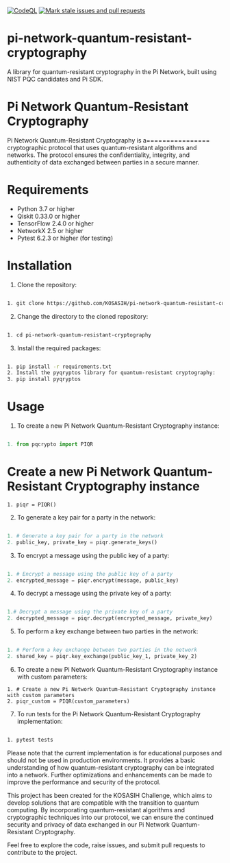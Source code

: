 [![CodeQL](https://github.com/KOSASIH/pi-network-quantum-resistant-cryptography/actions/workflows/codeql.yml/badge.svg)](https://github.com/KOSASIH/pi-network-quantum-resistant-cryptography/actions/workflows/codeql.yml)
[![Mark stale issues and pull requests](https://github.com/KOSASIH/pi-network-quantum-resistant-cryptography/actions/workflows/stale.yml/badge.svg)](https://github.com/KOSASIH/pi-network-quantum-resistant-cryptography/actions/workflows/stale.yml)

# pi-network-quantum-resistant-cryptography

A library for quantum-resistant cryptography in the Pi Network, built using NIST PQC candidates and Pi SDK. 

# Pi Network Quantum-Resistant Cryptography

Pi Network Quantum-Resistant Cryptography is a================ cryptographic protocol that uses quantum-resistant algorithms and networks. The protocol ensures the confidentiality, integrity, and authenticity of data exchanged between parties in a secure manner.

# Requirements

- Python 3.7 or higher
- Qiskit 0.33.0 or higher
- TensorFlow 2.4.0 or higher
- NetworkX 2.5 or higher
- Pytest 6.2.3 or higher (for testing)

# Installation

1. Clone the repository:

```bash

1. git clone https://github.com/KOSASIH/pi-network-quantum-resistant-cryptography.git
```

2. Change the directory to the cloned repository:

```bash

1. cd pi-network-quantum-resistant-cryptography
```
3. Install the required packages:

```bash

1. pip install -r requirements.txt
2. Install the pyqryptos library for quantum-resistant cryptography:
3. pip install pyqryptos
```

# Usage

1. To create a new Pi Network Quantum-Resistant Cryptography instance:

```python

1. from pqcrypto import PIQR
```

# Create a new Pi Network Quantum-Resistant Cryptography instance

```
1. piqr = PIQR()
```
2. To generate a key pair for a party in the network:

```python

1. # Generate a key pair for a party in the network
2. public_key, private_key = piqr.generate_keys()
```

3. To encrypt a message using the public key of a party:

```python

1. # Encrypt a message using the public key of a party
2. encrypted_message = piqr.encrypt(message, public_key)
```

4. To decrypt a message using the private key of a party:

```python

1.# Decrypt a message using the private key of a party
2. decrypted_message = piqr.decrypt(encrypted_message, private_key)
```
5. To perform a key exchange between two parties in the network:

```python

1. # Perform a key exchange between two parties in the network
2. shared_key = piqr.key_exchange(public_key_1, private_key_2)
```

6. To create a new Pi Network Quantum-Resistant Cryptography instance with custom parameters:

```
1. # Create a new Pi Network Quantum-Resistant Cryptography instance with custom parameters
2. piqr_custom = PIQR(custom_parameters)
```
7. To run tests for the Pi Network Quantum-Resistant Cryptography implementation:

```bash

1. pytest tests
```

Please note that the current implementation is for educational purposes and should not be used in production environments. It provides a basic understanding of how quantum-resistant cryptography can be integrated into a network. Further optimizations and enhancements can be made to improve the performance and security of the protocol.

This project has been created for the KOSASIH Challenge, which aims to develop solutions that are compatible with the transition to quantum computing. By incorporating quantum-resistant algorithms and cryptographic techniques into our protocol, we can ensure the continued security and privacy of data exchanged in our Pi Network Quantum-Resistant Cryptography.

Feel free to explore the code, raise issues, and submit pull requests to contribute to the project.
